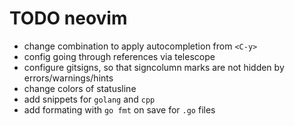 # TODO neovim

- change combination to apply autocompletion from `<C-y>`
- config going through references via telescope
- configure gitsigns, so that signcolumn marks are not hidden by
  errors/warnings/hints
- change colors of statusline
- add snippets for `golang` and `cpp`
- add formating with `go fmt` on save for `.go` files
